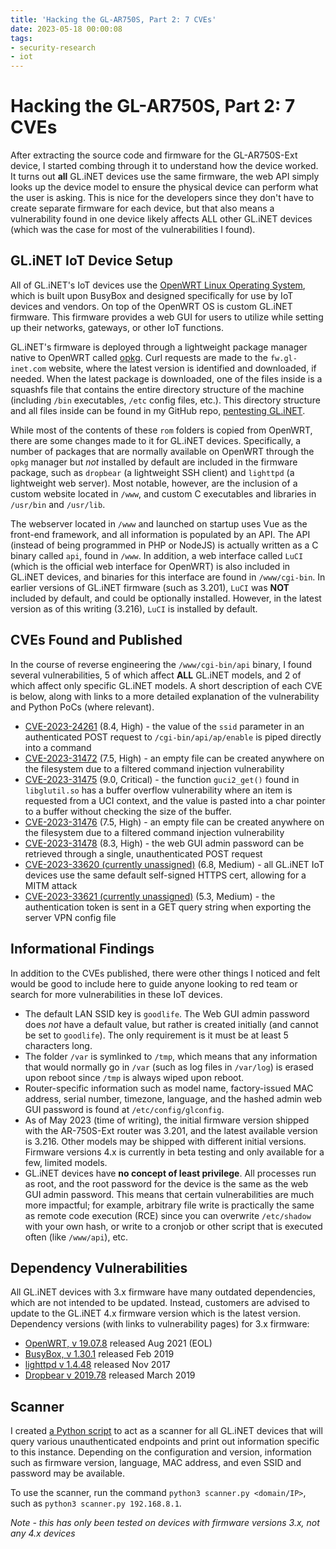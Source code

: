 ```yaml
---
title: 'Hacking the GL-AR750S, Part 2: 7 CVEs'
date: 2023-05-18 00:00:08
tags: 
- security-research
- iot
---
```


# Hacking the GL-AR750S, Part 2: 7 CVEs
After extracting the source code and firmware for the GL-AR750S-Ext device, I started combing through it to understand how the device worked. It turns out **all** GL.iNET devices use the same firmware, the web API simply looks up the device model to ensure the physical device can perform what the user is asking. This is nice for the developers since they don't have to create separate firmware for each device, but that also means a vulnerability found in one device likely affects ALL other GL.iNET devices (which was the case for most of the vulnerabilities I found). 

## GL.iNET IoT Device Setup
All of GL.iNET's IoT devices use the [OpenWRT Linux Operating System](https://openwrt.org/start), which is built upon BusyBox and designed specifically for use by IoT devices and vendors. On top of the OpenWRT OS is custom GL.iNET firmware. This firmware provides a web GUI for users to utilize while setting up their networks, gateways, or other IoT functions. 

GL.iNET's firmware is deployed through a lightweight package manager native to OpenWRT called [opkg](https://openwrt.org/docs/guide-user/additional-software/opkg). Curl requests are made to the `fw.gl-inet.com` website, where the latest version is identified and downloaded, if needed. When the latest package is downloaded, one of the files inside is a squashfs file that contains the entire directory structure of the machine (including `/bin` executables, `/etc` config files, etc.). This directory structure and all files inside can be found in my GitHub repo, [pentesting GL.iNET](https://github.com/Legoclones/pentesting-GL.iNET).  

While most of the contents of these `rom` folders is copied from OpenWRT, there are some changes made to it for GL.iNET devices. Specifically, a number of packages that are normally available on OpenWRT through the `opkg` manager but *not* installed by default are included in the firmware package, such as `dropbear` (a lightweight SSH client) and `lighttpd` (a lightweight web server). Most notable, however, are the inclusion of a custom website located in `/www`, and custom C executables and libraries in `/usr/bin` and `/usr/lib`. 

The webserver located in `/www` and launched on startup uses Vue as the front-end framework, and all information is populated by an API. The API (instead of being programmed in PHP or NodeJS) is actually written as a C binary called `api`, found in `/www`. In addition, a web interface called `LuCI` (which is the official web interface for OpenWRT) is also included in GL.iNET devices, and binaries for this interface are found in `/www/cgi-bin`. In earlier versions of GL.iNET firmware (such as 3.201), `LuCI` was **NOT** included by default, and could be optionally installed. However, in the latest version as of this writing (3.216), `LuCI` is installed by default. 

## CVEs Found and Published
In the course of reverse engineering the `/www/cgi-bin/api` binary, I found several vulnerabilities, 5 of which affect **ALL** GL.iNET models, and 2 of which affect only specific GL.iNET models. A short description of each CVE is below, along with links to a more detailed explanation of the vulnerability and Python PoCs (where relevant). 

* [CVE-2023-24261](/2023/glinet-CVE-2023-24261/) (8.4, High) - the value of the `ssid` parameter in an authenticated POST request to `/cgi-bin/api/ap/enable` is piped directly into a command
* [CVE-2023-31472](/2023/glinet-CVE-2023-31472/) (7.5, High) - an empty file can be created anywhere on the filesystem due to a filtered command injection vulnerability
* [CVE-2023-31475](/2023/glinet-CVE-2023-31475/) (9.0, Critical) - the function `guci2_get()` found in `libglutil.so` has a buffer overflow vulnerability where an item is requested from a UCI context, and the value is pasted into a char pointer to a buffer without checking the size of the buffer.
* [CVE-2023-31476](/2023/glinet-CVE-2023-31476/) (7.5, High) - an empty file can be created anywhere on the filesystem due to a filtered command injection vulnerability
* [CVE-2023-31478](/2023/glinet-CVE-2023-31478/) (8.3, High) - the web GUI admin password can be retrieved through a single, unauthenticated POST request
* [CVE-2023-33620 (currently unassigned)](/2023/glinet-CVE-2023-33620/) (6.8, Medium) - all GL.iNET IoT devices use the same default self-signed HTTPS cert, allowing for a MITM attack
* [CVE-2023-33621 (currently unassigned)](/2023/glinet-CVE-2023-33621/) (5.3, Medium) - the authentication token is sent in a GET query string when exporting the server VPN config file

## Informational Findings
In addition to the CVEs published, there were other things I noticed and felt would be good to include here to guide anyone looking to red team or search for more vulnerabilities in these IoT devices. 

* The default LAN SSID key is `goodlife`. The Web GUI admin password does *not* have a default value, but rather is created initially (and cannot be set to `goodlife`). The only requirement is it must be at least 5 characters long.
* The folder `/var` is symlinked to `/tmp`, which means that any information that would normally go in `/var` (such as log files in `/var/log`) is erased upon reboot since `/tmp` is always wiped upon reboot.
* Router-specific information such as model name, factory-issued MAC address, serial number, timezone, language, and the hashed admin web GUI password is found at `/etc/config/glconfig`.
* As of May 2023 (time of writing), the initial firmware version shipped with the AR-750S-Ext router was 3.201, and the latest available version is 3.216. Other models may be shipped with different initial versions. Firmware versions 4.x is currently in beta testing and only available for a few, limited models. 
* GL.iNET devices have **no concept of least privilege**. All processes run as root, and the root password for the device is the same as the web GUI admin password. This means that certain vulnerabilities are much more impactful; for example, arbitrary file write is practically the same as remote code execution (RCE) since you can overwrite `/etc/shadow` with your own hash, or write to a cronjob or other script that is executed often (like `/www/api`), etc.

## Dependency Vulnerabilities
All GL.iNET devices with 3.x firmware have many outdated dependencies, which are not intended to be updated. Instead, customers are advised to update to the GL.iNET 4.x firmware version which is the latest version. Dependency versions (with links to vulnerability pages) for 3.x firmware:

* [OpenWRT, v 19.07.8](https://openwrt.org/advisory/start) released Aug 2021 (EOL)
* [BusyBox, v 1.30.1](https://www.cvedetails.com/vulnerability-list/vendor_id-4282/product_id-7452/Busybox-Busybox.html) released Feb 2019
* [lighttpd v 1.4.48](https://www.cvedetails.com/vulnerability-list/vendor_id-2713/Lighttpd.html) released Nov 2017
* [Dropbear v 2019.78](https://www.cvedetails.com/vulnerability-list/vendor_id-15806/Dropbear-Ssh-Project.html) released March 2019

## Scanner
I created [a Python script](https://github.com/Legoclones/pentesting-gl.inet/blob/main/scanner.py) to act as a scanner for all GL.iNET devices that will query various unauthenticated endpoints and print out information specific to this instance. Depending on the configuration and version, information such as firmware version, language, MAC address, and even SSID and password may be available. 

To use the scanner, run the command `python3 scanner.py <domain/IP>`, such as `python3 scanner.py 192.168.8.1`.

*Note - this has only been tested on devices with firmware versions 3.x, not any 4.x devices*